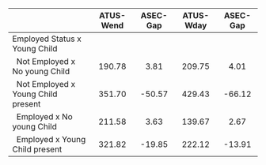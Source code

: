 
|                      |    ATUS-Wend |     ASEC-Gap |    ATUS-Wday |     ASEC-Gap |
| -------------------- | :----------: | :----------: | :----------: | :----------: |
| Employed Status x Young Child |              |              |              |              |
| &nbsp;&nbsp;Not Employed x No young Child |       190.78 |         3.81 |       209.75 |         4.01 |
| &nbsp;&nbsp;Not Employed x Young Child present |       351.70 |       -50.57 |       429.43 |       -66.12 |
| &nbsp;&nbsp;Employed x No young Child |       211.58 |         3.63 |       139.67 |         2.67 |
| &nbsp;&nbsp;Employed x Young Child present |       321.82 |       -19.85 |       222.12 |       -13.91 |


